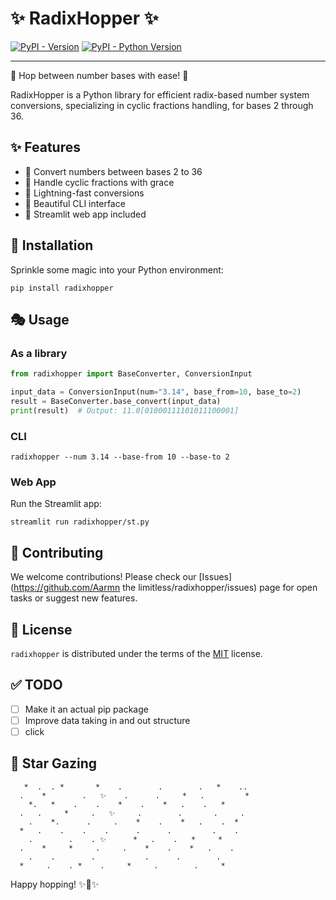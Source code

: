 # ✨ RadixHopper ✨

[![PyPI - Version](https://img.shields.io/pypi/v/radixhopper.svg)](https://pypi.org/project/radixhopper)
[![PyPI - Python Version](https://img.shields.io/pypi/pyversions/radixhopper.svg)](https://pypi.org/project/radixhopper)

-----

🌟 Hop between number bases with ease! 🌟

RadixHopper is a Python library for efficient radix-based number system conversions, specializing in cyclic fractions handling, for bases 2 through 36.

## ✨ Features

- 🔢 Convert numbers between bases 2 to 36
- 🔄 Handle cyclic fractions with grace
- 🚀 Lightning-fast conversions
- 🎨 Beautiful CLI interface
- 🌈 Streamlit web app included

## 🌠 Installation

Sprinkle some magic into your Python environment:

```console
pip install radixhopper
```

## 🎭 Usage

### As a library

```python
from radixhopper import BaseConverter, ConversionInput

input_data = ConversionInput(num="3.14", base_from=10, base_to=2)
result = BaseConverter.base_convert(input_data)
print(result)  # Output: 11.0[01000111101011100001]
```

### CLI

```console
radixhopper --num 3.14 --base-from 10 --base-to 2
```

### Web App

Run the Streamlit app:

```console
streamlit run radixhopper/st.py
```

## 🌟 Contributing

We welcome contributions! Please check our [Issues](https://github.com/Aarmn the limitless/radixhopper/issues) page for open tasks or suggest new features.

## 📜 License

`radixhopper` is distributed under the terms of the [MIT](https://spdx.org/licenses/MIT.html) license.

## ✅ TODO

 - [ ] Make it an actual pip package
 - [ ] Improve data taking in and out structure
 - [ ] click 

## 🌠 Star Gazing

```
   *  .  . *       *    .        .        .   *    ..
  .    *        .   ✨    .      .     *   .         *
    *.   *    .    .    *    .    *   .    .   *
  .   .     *     .   ✨     .        .       .     .
    .    *.      .     .    *    .    *   .    .  *
  *   .    .    .    .      .      .         .    .
    .        .    . ✨      *   .    .   *     *
  .    *     *     .     .    *    .    *   .    .
    .    .        .           .      .        .
  *     .    . *    .     *     .        .     *
```

Happy hopping! ✨🐰✨